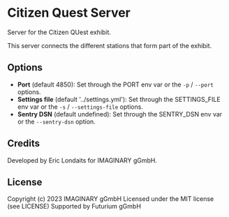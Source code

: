 # Citizen Quest Server

Server for the Citizen QUest exhibit.

This server connects the different stations that form part of the exhibit.

## Options

- **Port** (default 4850): Set through the PORT env var or the `-p` / `--port` options.
- **Settings file** (default '../settings.yml'): Set through the SETTINGS_FILE env var or the `-s` / `--settings-file` options.
- **Sentry DSN** (default undefined): Set through the SENTRY_DSN env var or the `--sentry-dsn` option.

## Credits

Developed by Eric Londaits for IMAGINARY gGmbH.

## License

Copyright (c) 2023 IMAGINARY gGmbH
Licensed under the MIT license (see LICENSE)
Supported by Futurium gGmbH
